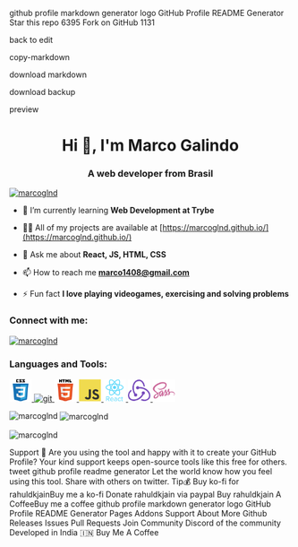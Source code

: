 github profile markdown generator logo
GitHub Profile README Generator
Star this repo
6395
Fork on GitHub
1131

back to edit

copy-markdown

download markdown

download backup

preview
<h1 align="center">Hi 👋, I'm Marco Galindo</h1>
<h3 align="center">A web developer from Brasil</h3>

<p align="left"> <a href="https://github.com/ryo-ma/github-profile-trophy"><img src="https://github-profile-trophy.vercel.app/?username=marcoglnd" alt="marcoglnd" /></a> </p>

- 🌱 I’m currently learning **Web Development at Trybe**

- 👨‍💻 All of my projects are available at [https://marcoglnd.github.io/](https://marcoglnd.github.io/)

- 💬 Ask me about **React, JS, HTML, CSS**

- 📫 How to reach me **marco1408@gmail.com**

- ⚡ Fun fact **I love playing videogames, exercising and solving problems**

<h3 align="left">Connect with me:</h3>
<p align="left">
<a href="https://linkedin.com/in/marcoglnd" target="blank"><img align="center" src="https://raw.githubusercontent.com/rahuldkjain/github-profile-readme-generator/master/src/images/icons/Social/linked-in-alt.svg" alt="marcoglnd" height="30" width="40" /></a>
</p>

<h3 align="left">Languages and Tools:</h3>
<p align="left"> <a href="https://www.w3schools.com/css/" target="_blank"> <img src="https://raw.githubusercontent.com/devicons/devicon/master/icons/css3/css3-original-wordmark.svg" alt="css3" width="40" height="40"/> </a> <a href="https://git-scm.com/" target="_blank"> <img src="https://www.vectorlogo.zone/logos/git-scm/git-scm-icon.svg" alt="git" width="40" height="40"/> </a> <a href="https://www.w3.org/html/" target="_blank"> <img src="https://raw.githubusercontent.com/devicons/devicon/master/icons/html5/html5-original-wordmark.svg" alt="html5" width="40" height="40"/> </a> <a href="https://developer.mozilla.org/en-US/docs/Web/JavaScript" target="_blank"> <img src="https://raw.githubusercontent.com/devicons/devicon/master/icons/javascript/javascript-original.svg" alt="javascript" width="40" height="40"/> </a> <a href="https://reactjs.org/" target="_blank"> <img src="https://raw.githubusercontent.com/devicons/devicon/master/icons/react/react-original-wordmark.svg" alt="react" width="40" height="40"/> </a> <a href="https://redux.js.org" target="_blank"> <img src="https://raw.githubusercontent.com/devicons/devicon/master/icons/redux/redux-original.svg" alt="redux" width="40" height="40"/> </a> <a href="https://sass-lang.com" target="_blank"> <img src="https://raw.githubusercontent.com/devicons/devicon/master/icons/sass/sass-original.svg" alt="sass" width="40" height="40"/> </a> </p>

<p><img align="left" src="https://github-readme-stats.vercel.app/api/top-langs?username=marcoglnd&show_icons=true&locale=en&layout=compact" alt="marcoglnd" /></p>

<p>&nbsp;<img align="center" src="https://github-readme-stats.vercel.app/api?username=marcoglnd&show_icons=true&locale=en" alt="marcoglnd" /></p>

<p><img align="center" src="https://github-readme-streak-stats.herokuapp.com/?user=marcoglnd&" alt="marcoglnd" /></p>

Support 🙏
Are you using the tool and happy with it to create your GitHub Profile?
Your kind support keeps open-source tools like this free for others.
tweet github profile readme generator
Let the world know how you feel using this tool. Share with others on twitter.
Tip💰
Buy ko-fi for rahuldkjainBuy me a ko-fi
Donate rahuldkjain via paypal
Buy rahuldkjain A CoffeeBuy me a coffee
github profile markdown generator logo
GitHub Profile README Generator
Pages
Addons
Support
About
More
Github
Releases
Issues
Pull Requests
Join Community
Discord of the community
Developed in India 🇮🇳
Buy Me A Coffee
